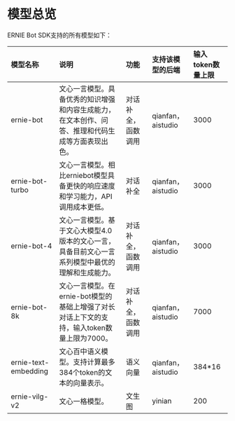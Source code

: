 # 模型总览

ERNIE Bot SDK支持的所有模型如下：

| 模型名称 | 说明 | 功能 | 支持该模型的后端 | 输入token数量上限 |
|:--- | :--- | :--- | :--- | :--- |
| ernie-bot | 文心一言模型。具备优秀的知识增强和内容生成能力，在文本创作、问答、推理和代码生成等方面表现出色。 | 对话补全，函数调用 | qianfan，aistudio | 3000 |
| ernie-bot-turbo | 文心一言模型。相比erniebot模型具备更快的响应速度和学习能力，API调用成本更低。 | 对话补全 | qianfan，aistudio | 3000 |
| ernie-bot-4 | 文心一言模型。基于文心大模型4.0版本的文心一言，具备目前文心一言系列模型中最优的理解和生成能力。 | 对话补全，函数调用 | qianfan，aistudio | 3000 |
| ernie-bot-8k | 文心一言模型。在ernie-bot模型的基础上增强了对长对话上下文的支持，输入token数量上限为7000。 | 对话补全，函数调用 | qianfan，aistudio | 7000 |
| ernie-text-embedding | 文心百中语义模型。支持计算最多384个token的文本的向量表示。 | 语义向量 | qianfan，aistudio | 384*16 |
| ernie-vilg-v2 | 文心一格模型。 | 文生图 | yinian | 200 |
